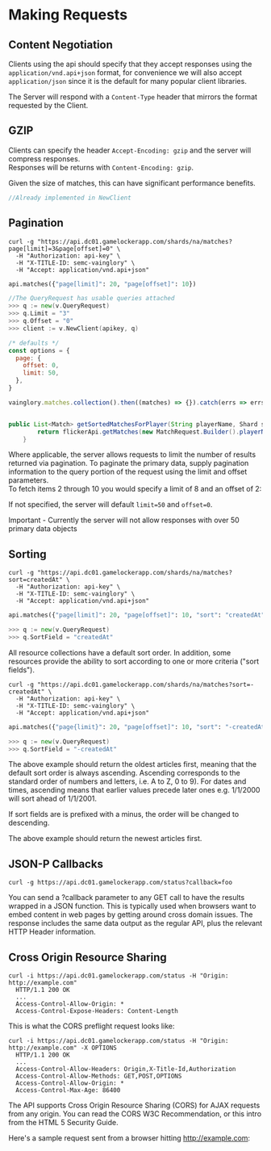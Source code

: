 # Making Requests

## Content Negotiation

Clients using the api should specify that they accept responses using the
`application/vnd.api+json` format, for convenience we will also accept `application/json`
since it is the default for many popular client libraries.

The Server will respond with a `Content-Type` header that mirrors the format
requested by the Client.

## GZIP

Clients can specify the header `Accept-Encoding: gzip` and the server will compress responses.  
Responses will be returns with `Content-Encoding: gzip`.

Given the size of matches, this can have significant performance benefits.

```go
//Already implemented in NewClient
```


## Pagination

```shell
curl -g "https://api.dc01.gamelockerapp.com/shards/na/matches?page[limit]=3&page[offset]=0" \
  -H "Authorization: api-key" \
  -H "X-TITLE-ID: semc-vainglory" \
  -H "Accept: application/vnd.api+json"
```

```python
api.matches({"page[limit]": 20, "page[offset]": 10})
```

```go
//The QueryRequest has usable queries attached
>>> q := new(v.QueryRequest)
>>> q.Limit = "3"
>>> q.Offset = "0"
>>> client := v.NewClient(apikey, q)
```

```javascript
/* defaults */
const options = {
  page: {
    offset: 0,
    limit: 50,
  },
}

vainglory.matches.collection().then((matches) => {}).catch(errs => errs);
```

```java

public List<Match> getSortedMatchesForPlayer(String playerName, Shard shard) {
        return flickerApi.getMatches(new MatchRequest.Builder().playerName(playerName).shard(shard).sortField("-createdAt").build());
    }

```

Where applicable, the server allows requests to limit the number of results
returned via pagination. To paginate the primary data, supply pagination information
to the query portion of the request using the limit and offset parameters.  
To fetch items 2 through 10 you would specify a limit of 8 and an offset of 2:


If not specified, the server will default `limit=50` and `offset=0`.

<aside class="warning">
Important - Currently the server will not allow responses with over 50 primary data objects
</aside>

## Sorting

```shell
curl -g "https://api.dc01.gamelockerapp.com/shards/na/matches?sort=createdAt" \
  -H "Authorization: api-key" \
  -H "X-TITLE-ID: semc-vainglory" \
  -H "Accept: application/vnd.api+json"
```
```python
api.matches({"page[limit]": 20, "page[offset]": 10, "sort": "createdAt"})
```

```go
>>> q := new(v.QueryRequest)
>>> q.SortField = "createdAt"
```

All resource collections have a default sort order.  In addition, some resources
provide the ability to sort according to one or more criteria ("sort fields").

```shell
curl -g "https://api.dc01.gamelockerapp.com/shards/na/matches?sort=-createdAt" \
  -H "Authorization: api-key" \
  -H "X-TITLE-ID: semc-vainglory" \
  -H "Accept: application/vnd.api+json"
```
```python
api.matches({"page{limit}": 20, "page[offset]": 10, "sort": "-createdAt"})
```

```go
>>> q := new(v.QueryRequest)
>>> q.SortField = "-createdAt"
```

The above example should return the oldest articles first, meaning that
the default sort order is always ascending. Ascending corresponds to the
standard order of numbers and letters, i.e. A to Z, 0 to 9).  For dates and times,
ascending means that earlier values precede later ones e.g. 1/1/2000 will sort
ahead of 1/1/2001.

If sort fields are is prefixed with a minus, the order will be changed to descending.

The above example should return the newest articles first.

## JSON-P Callbacks

```shell
curl -g https://api.dc01.gamelockerapp.com/status?callback=foo
```

You can send a ?callback parameter to any GET call to have the results wrapped in a JSON function. This is typically used when browsers want to embed content in web pages by getting around cross domain issues. The response includes the same data output as the regular API, plus the relevant HTTP Header information.


## Cross Origin Resource Sharing

```shell
curl -i https://api.dc01.gamelockerapp.com/status -H "Origin: http://example.com"
  HTTP/1.1 200 OK
  ...
  Access-Control-Allow-Origin: *
  Access-Control-Expose-Headers: Content-Length
```
This is what the CORS preflight request looks like:

```shell
curl -i https://api.dc01.gamelockerapp.com/status -H "Origin: http://example.com" -X OPTIONS
  HTTP/1.1 200 OK
  ...
  Access-Control-Allow-Headers: Origin,X-Title-Id,Authorization
  Access-Control-Allow-Methods: GET,POST,OPTIONS
  Access-Control-Allow-Origin: *
  Access-Control-Max-Age: 86400
```

The API supports Cross Origin Resource Sharing (CORS) for AJAX requests from any origin.
You can read the CORS W3C Recommendation, or this intro from the HTML 5 Security Guide.

Here's a sample request sent from a browser hitting http://example.com:
